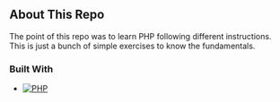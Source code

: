 ## About This Repo

The point of this repo was to learn PHP following different instructions.  
This is just a bunch of simple exercises to know the fundamentals.

### Built With  

* [![PHP]][PHP-url]
<!-- MARKDOWN LINKS & IMAGES -->
<!-- https://www.markdownguide.org/basic-syntax/#reference-style-links -->
[PHP]: https://img.shields.io/badge/PHP-777BB4?logo=php&logoColor=fff&style=flat-square
[PHP-url]: https://www.php.net/docs.php
